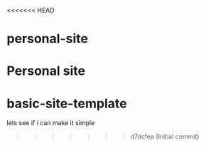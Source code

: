 <<<<<<< HEAD
# personal-site
Personal site
=======
# basic-site-template
lets see if i can make it simple
>>>>>>> d7dcfea (Initial commit)
